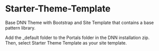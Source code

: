 # Starter-Theme-Template
Base DNN Theme with Bootstrap and Site Template that contains a base pattern library.

Add the \_default folder to the Portals folder in the DNN installation zip. Then, select Starter Theme Template as your site template. 

